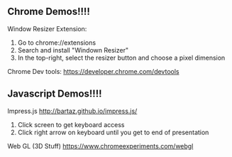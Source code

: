 Chrome Demos!!!!
----------------
Window Resizer Extension:
1) Go to chrome://extensions
2) Search and install "Windown Resizer"
3) In the top-right, select the resizer button and choose a pixel dimension

Chrome Dev tools:
https://developer.chrome.com/devtools




Javascript Demos!!!!
--------------------
Impress.js
http://bartaz.github.io/impress.js/
1) Click screen to get keyboard access
2) Click right arrow on keyboard until you get to end of presentation

Web GL (3D Stuff)
https://www.chromeexperiments.com/webgl